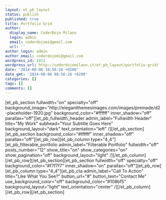 ```yaml
---
layout: et_pb_layout
status: publish
published: true
title: Portfolio Grid
author:
  display_name: CoderDojo Milano
  login: admin
  email: coderdojomi@gmail.com
  url: ''
author_login: admin
author_email: coderdojomi@gmail.com
wordpress_id: 1912
wordpress_url: http://coderdojomilano.it/et_pb_layout/portfolio-grid/
date: '2014-08-06 10:56:26 +0200'
date_gmt: '2014-08-06 08:56:26 +0200'
categories: []
tags: []
comments: []
---
```

<p>[et_pb_section fullwidth="on" specialty="off" background_image="http:&#47;&#47;elegantthemesimages.com&#47;images&#47;premade&#47;d2-placeholder-1920.jpg" background_color="#ffffff" inner_shadow="off" parallax="off"][et_pb_fullwidth_header admin_label="Fullwidth Header" title="My Work" subhead="Your Subtitle Goes Here" background_layout="dark" text_orientation="left" &#47;][&#47;et_pb_section][et_pb_section background_color="#ffffff" inner_shadow="off" parallax="off"][et_pb_row][et_pb_column type="4_4"][et_pb_filterable_portfolio admin_label="Filterable Portfolio" fullwidth="off" posts_number="12" show_title="on" show_categories="on" show_pagination="off" background_layout="light" &#47;][&#47;et_pb_column][&#47;et_pb_row][&#47;et_pb_section][et_pb_section fullwidth="off" specialty="off" background_color="#f7f7f7" inner_shadow="on" parallax="off"][et_pb_row][et_pb_column type="4_4"][et_pb_cta admin_label="Call To Action" title="Like What You See?" button_url="#" button_text="Contact Me" use_background_color="off" background_color="#108bf5" background_layout="light" text_orientation="center" &#47;][&#47;et_pb_column][&#47;et_pb_row][&#47;et_pb_section]</p>
